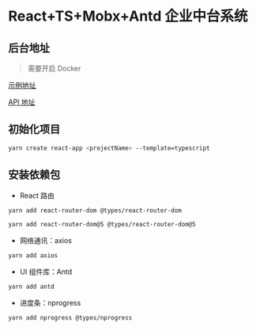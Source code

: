 # React+TS+Mobx+Antd 企业中台系统

## 后台地址

> 需要开启 Docker

[示例地址](http://127.0.0.1:8088)

[API 地址](http://127.0.0.1:886/swagger/index.html)

## 初始化项目

```bash
yarn create react-app <projectName> --template=typescript
```

## 安装依赖包

- React 路由

```bash
yarn add react-router-dom @types/react-router-dom

yarn add react-router-dom@5 @types/react-router-dom@5
```

- 网络通讯：axios

```bash
yarn add axios

```

- UI 组件库：Antd

```bash
yarn add antd
```

- 进度条：nprogress

```bash
yarn add nprogress @types/nprogress

```

